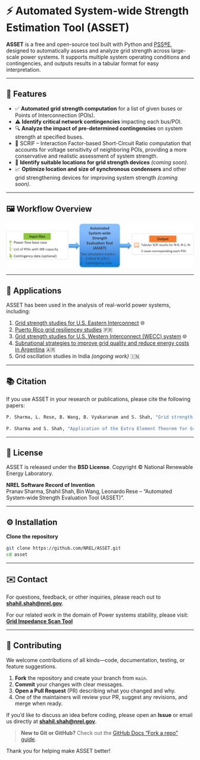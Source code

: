 # ⚡ Automated System-wide Strength Estimation Tool (ASSET)

**ASSET** is a free and open-source tool built with Python and [PSS®E](https://new.siemens.com/global/en/products/energy/services/transmission-distribution-smart-grid/pss-software/pss-e.html), designed to automatically assess and analyze grid strength across large-scale power systems. It supports multiple system operating conditions and contingencies, and outputs results in a tabular format for easy interpretation.

---

## 🚀 Features

- ✅ **Automated grid strength computation** for a list of given buses or Points of Interconnection (POIs).
- ⚠️ **Identify critical network contingencies** impacting each bus/POI.
- 🔍 **Analyze the impact of pre-determined contingencies** on system strength at specified buses.
- 🧮 SCRIF – Interaction Factor-based Short-Circuit Ratio computation that accounts for voltage sensitivity of neighboring POIs, providing a more conservative and realistic assessment of system strength.
- 📍 **Identify suitable locations for grid strength devices** _(coming soon)_.
- 📈 **Optimize location and size of synchronous condensers** and other grid strengthening devices for improving system strength _(coming soon)_.


---

## 🖼️ Workflow Overview

![ASSET Workflow](input/asset_flowchart.png)


---

## 🧪 Applications

ASSET has been used in the analysis of real-world power systems, including:

1. [Grid strength studies for U.S. Eastern Interconnect](https://www.nrel.gov/docs/fy24osti/88003.pdf) 🌐
2. [Puerto Rico grid resiliencey studies](https://www.nrel.gov/docs/fy24osti/88615.pdf) 🇵🇷
3. [Grid strength studies for U.S. Western Interconnect (WECC) system](https://www.osti.gov/servlets/purl/2500279/) 🌐
4. [Subnational strategies to improve grid quality and reduce energy costs in Argentina](https://www.nrel.gov/docs/fy25osti/91767.pdf) 🇦🇷
5. Grid oscillation studies in India _(ongoing work)_ 🇮🇳

---

## 📚 Citation


If you use ASSET in your research or publications, please cite the following papers:

```bash
P. Sharma, L. Rese, B. Wang, B. Vyakaranam and S. Shah, "Grid strength analysis for integrating 30 GW of offshore wind generation by 2030 in the U.S. Eastern Interconnection," 22nd Wind and Solar Integration Workshop (WIW 2023), Copenhagen, Denmark, 2023, pp. 36-43, doi: 10.1049/icp.2023.2716.
```
```bash
P. Sharma and S. Shah, "Application of the Extra Element Theorem for Grid Strength Analysis in IBR-Dominated Systems," 2025 IEEE Power & Energy Society General Meeting (PESGM), Austin, Texas, USA, 2025
```
---

## 📝 License

ASSET is released under the **BSD License**.  Copyright © National Renewable Energy Laboratory.

**NREL Software Record of Invention**  
Pranav Sharma, Shahil Shah, Bin Wang, Leonardo Rese –  “Automated System‑wide Strength Evaluation Tool (ASSET)”.

---

## ⚙️ Installation

**Clone the repository**

```bash
git clone https://github.com/NREL/ASSET.git
cd asset

```

---

## ✉️ Contact

For questions, feedback, or other inquiries, please reach out to **shahil.shah@nrel.gov**.

For our related work in the domain of Power systems stability, please visit:  [**Grid Impedance Scan Tool**](https://www.nrel.gov/grid/impedance-measurement)
         
---

## 🤝 Contributing

We welcome contributions of all kinds—code, documentation, testing, or feature suggestions.

1. **Fork** the repository and create your branch from `main`.
2. **Commit** your changes with clear messages.
3. **Open a Pull Request** (PR) describing what you changed and why.
4. One of the maintainers will review your PR, suggest any revisions, and merge when ready.

If you’d like to discuss an idea before coding, please open an **Issue** or email us directly at **shahil.shah@nrel.gov**.

> **New to Git or GitHub?** Check out the [GitHub Docs “Fork a repo” guide](https://docs.github.com/en/get-started/quickstart/fork-a-repo).

Thank you for helping make ASSET better!
